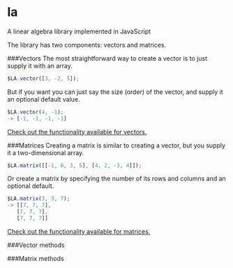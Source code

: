 la
==

A linear algebra library implemented in JavaScript

The library has two components: vectors and matrices.


###Vectors
The most straightforward way to create a vector is to just supply it with an array.

```JavaScript
$LA.vector([3, -2, 5]);
```

But if you want you can just say the size (order) of the vector, and supply it an optional default value.

```JavaScript
$LA.vector(4, -1);
-> [-1, -1, -1, -1]
```

[Check out the functionality available for vectors.](#vector-methods)


###Matrices
Creating a matrix is similar to creating a vector, but you supply it a two-dimensional array.

```JavaScript
$LA.matrix([[-1, 0, 3, 5], [4, 2, -3, 4]]);
```

Or create a matrix by specifying the number of its rows and columns and an optional default.

```JavaScript
$LA.matrix(3, 3, 7);
-> [[7, 7, 7],
   [7, 7, 7],
   [7, 7, 7]]
```

[Check out the functionality available for matrices.](#vector-methods)

###Vector methods <a id="vector-methods"></a>

###Matrix methods <a id="matrix-methods"></a>
